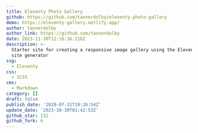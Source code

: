 ```yaml
---
title: Eleventy Photo Gallery
github: https://github.com/tannerdolby/eleventy-photo-gallery
demo: https://eleventy-gallery.netlify.app/
author: tannerdolby
author_link: https://github.com/tannerdolby
date: 2023-11-30T12:16:36.216Z
description: >-
  Starter site for creating a responsive image gallery using the Eleventy static
  site generator
ssg:
  - Eleventy
css:
  - SCSS
cms:
  - Markdown
category: []
draft: false
publish_date: '2020-07-31T19:26:54Z'
update_date: '2023-10-30T01:42:53Z'
github_star: 132
github_fork: 6
---
```

